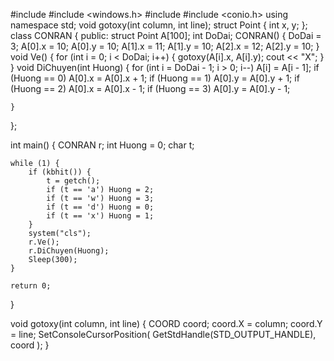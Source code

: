 #include <iostream>
#include <windows.h>
#include <cstdlib>
#include <conio.h>
using namespace std;
void gotoxy(int column, int line);
struct Point {
    int x, y;
};
class CONRAN {
public:
    struct Point A[100];
    int DoDai;
    CONRAN() {
        DoDai = 3;
        A[0].x = 10; A[0].y = 10;
        A[1].x = 11; A[1].y = 10;
        A[2].x = 12; A[2].y = 10;
    }
    void Ve() {
        for (int i = 0; i < DoDai; i++) {
            gotoxy(A[i].x, A[i].y);
            cout << "X";
        }
    }
    void DiChuyen(int Huong) {
        for (int i = DoDai - 1; i > 0; i--)
            A[i] = A[i - 1];
        if (Huong == 0) A[0].x = A[0].x + 1;
        if (Huong == 1) A[0].y = A[0].y + 1;
        if (Huong == 2) A[0].x = A[0].x - 1;
        if (Huong == 3) A[0].y = A[0].y - 1;

    }
};

int main()
{
    CONRAN r;
    int Huong = 0;
    char t;

    while (1) {
        if (kbhit()) {
            t = getch();
            if (t == 'a') Huong = 2;
            if (t == 'w') Huong = 3;
            if (t == 'd') Huong = 0;
            if (t == 'x') Huong = 1;
        }
        system("cls");
        r.Ve();
        r.DiChuyen(Huong);
        Sleep(300);
    }

    return 0;
}


void gotoxy(int column, int line)
{
    COORD coord;
    coord.X = column;
    coord.Y = line;
    SetConsoleCursorPosition(
        GetStdHandle(STD_OUTPUT_HANDLE),
        coord
    );
}



